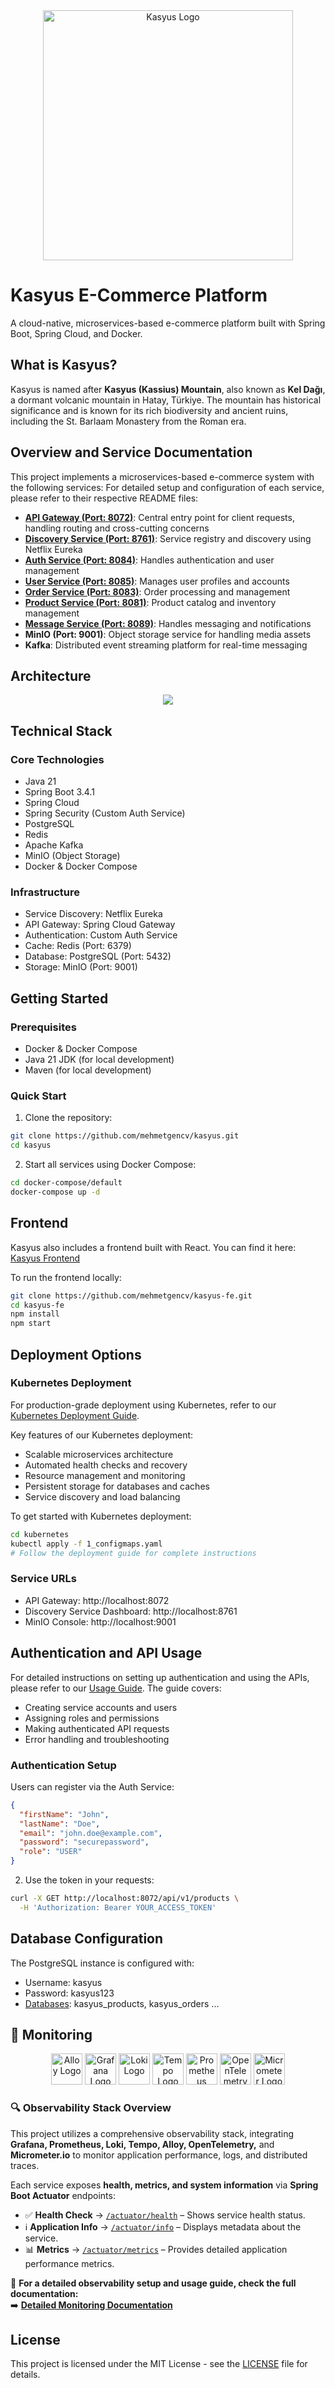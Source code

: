 <div align="center">
  <img src="public/kasyus.svg" alt="Kasyus Logo" width="400">
</div>

# Kasyus E-Commerce Platform
A cloud-native, microservices-based e-commerce platform built with Spring Boot, Spring Cloud, and Docker.

## What is Kasyus?
Kasyus is named after **Kasyus (Kassius) Mountain**, also known as **Kel Dağı**, a dormant volcanic mountain in Hatay, Türkiye. The mountain has historical significance and is known for its rich biodiversity and ancient ruins, including the St. Barlaam Monastery from the Roman era.

## Overview and Service Documentation

This project implements a microservices-based e-commerce system with the following services:
For detailed setup and configuration of each service, please refer to their respective README files:

- **[API Gateway (Port: 8072)](api-gateway/README.md)**: Central entry point for client requests, handling routing and cross-cutting concerns
- **[Discovery Service (Port: 8761)](discovery-service/README.md)**: Service registry and discovery using Netflix Eureka
- **[Auth Service (Port: 8084)](auth-service/README.md)**: Handles authentication and user management
- **[User Service (Port: 8085)](user-service/README.md)**: Manages user profiles and accounts
- **[Order Service (Port: 8083)](order-service/README.md)**: Order processing and management
- **[Product Service (Port: 8081)](product-service/README.md)**: Product catalog and inventory management
- **[Message Service (Port: 8089)](message/README.md)**: Handles messaging and notifications
- **MinIO (Port: 9001)**: Object storage service for handling media assets
- **Kafka**: Distributed event streaming platform for real-time messaging

## Architecture


<p align="center">
  <img src="public/diagram/KasyusArchitectureDiagram.png">
</p>


## Technical Stack

### Core Technologies
- Java 21
- Spring Boot 3.4.1
- Spring Cloud
- Spring Security (Custom Auth Service)
- PostgreSQL
- Redis
- Apache Kafka
- MinIO (Object Storage)
- Docker & Docker Compose

### Infrastructure
- Service Discovery: Netflix Eureka
- API Gateway: Spring Cloud Gateway
- Authentication: Custom Auth Service
- Cache: Redis (Port: 6379)
- Database: PostgreSQL (Port: 5432)
- Storage: MinIO (Port: 9001)

## Getting Started

### Prerequisites

- Docker & Docker Compose
- Java 21 JDK (for local development)
- Maven (for local development)

### Quick Start

1. Clone the repository:
```bash
git clone https://github.com/mehmetgencv/kasyus.git
cd kasyus
```

2. Start all services using Docker Compose:
```bash
cd docker-compose/default
docker-compose up -d
```

## Frontend
Kasyus also includes a frontend built with React. You can find it here: [Kasyus Frontend](https://github.com/mehmetgencv/kasyus-fe)

To run the frontend locally:
```bash
git clone https://github.com/mehmetgencv/kasyus-fe.git
cd kasyus-fe
npm install
npm start
```

## Deployment Options

### Kubernetes Deployment

For production-grade deployment using Kubernetes, refer to our [Kubernetes Deployment Guide](kubernetes/README.md).

Key features of our Kubernetes deployment:
- Scalable microservices architecture
- Automated health checks and recovery
- Resource management and monitoring
- Persistent storage for databases and caches
- Service discovery and load balancing

To get started with Kubernetes deployment:
```bash
cd kubernetes
kubectl apply -f 1_configmaps.yaml
# Follow the deployment guide for complete instructions
```

### Service URLs

- API Gateway: http://localhost:8072
- Discovery Service Dashboard: http://localhost:8761
- MinIO Console: http://localhost:9001

## Authentication and API Usage

For detailed instructions on setting up authentication and using the APIs, please refer to our [Usage Guide](public/kasyus-usage.md). The guide covers:

- Creating service accounts and users
- Assigning roles and permissions
- Making authenticated API requests
- Error handling and troubleshooting

### Authentication Setup

Users can register via the Auth Service:

```json
{
  "firstName": "John",
  "lastName": "Doe",
  "email": "john.doe@example.com",
  "password": "securepassword",
  "role": "USER"
}
```

2. Use the token in your requests:
```bash
curl -X GET http://localhost:8072/api/v1/products \
  -H 'Authorization: Bearer YOUR_ACCESS_TOKEN'
```

## Database Configuration

The PostgreSQL instance is configured with:
- Username: kasyus
- Password: kasyus123
- [Databases](docker-compose/prod/init-scripts/init-multiple-dbs.sql): kasyus_products, kasyus_orders ...

## 🚀 Monitoring

<div align="center">
  <img src="docker-compose/observability/assets/alloy-logo.png" alt="Alloy Logo" width="50">
  <img src="docker-compose/observability/assets/grafana-logo.png" alt="Grafana Logo" width="50">
  <img src="docker-compose/observability/assets/grafana-loki-logo.png" alt="Loki Logo" width="50">
  <img src="docker-compose/observability/assets/grafana-tempo.svg" alt="Tempo Logo" width="50">
  <img src="docker-compose/observability/assets/prometheus-logo.png" alt="Prometheus Logo" width="50">
  <img src="docker-compose/observability/assets/OpenTelemetry-logo.png" alt="OpenTelemetry Logo" width="50">
  <img src="docker-compose/observability/assets/micrometerio-logo.svg" alt="Micrometer Logo" width="50">
</div>

### 🔍 Observability Stack Overview
This project utilizes a comprehensive observability stack, integrating **Grafana, Prometheus, Loki, Tempo, Alloy, OpenTelemetry,** and **Micrometer.io** to monitor application performance, logs, and distributed traces.

Each service exposes **health, metrics, and system information** via **Spring Boot Actuator** endpoints:

- ✅ **Health Check** → [`/actuator/health`](#) – Shows service health status.
- ℹ️ **Application Info** → [`/actuator/info`](#) – Displays metadata about the service.
- 📊 **Metrics** → [`/actuator/metrics`](#) – Provides detailed application performance metrics.

📌 **For a detailed observability setup and usage guide, check the full documentation:**  
➡️ [**Detailed Monitoring Documentation**](docker-compose/observability/README.md)

## License

This project is licensed under the MIT License - see the [LICENSE](LICENSE) file for details.

